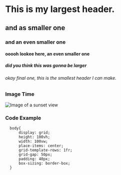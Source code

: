 # This is my largest header. 
## and as smaller one
### and an even smaller one
#### ooooh lookee here, an even smaller one
##### did you think this was gonna be larger
###### okay final one, this is the smallest header I can make.


### Image Time
![Image of a sunset view](https://github.com/Exp-Communicate-Using-Markdown-Cohort-1/series-communicate-using-markdown-ameibrahim/assets/36500986/a777b4a3-1bde-4818-8e3d-16d8647edb8d)


### Code Example

```
  body{
      display: grid;
      height: 100vh;
      width: 100vw;
      place-items: center;
      grid-template-rows: 1fr;
      grid-gap: 50px;
      padding: 40px;
      box-sizing: border-box;
  }
```
